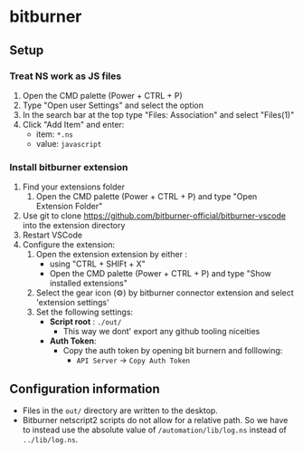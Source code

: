 # bitburner

## Setup
### Treat NS work as JS files
1. Open the CMD palette (Power + CTRL + P) 
2. Type "Open user Settings" and select the option
3. In the search bar at the top type "Files: Association" and select "Files(1)"
4. Click "Add Item" and enter:
   * item: `*.ns`
   * value: `javascript`

### Install bitburner extension
1. Find your extensions folder
   1.  Open the CMD palette (Power + CTRL + P) and type "Open Extension Folder"
2. Use git to clone https://github.com/bitburner-official/bitburner-vscode into the extension directory
3. Restart VSCode
4. Configure the extension:
   1. Open the extension extension by either :
      *  using "CTRL + SHIFt + X" 
      *  Open the CMD palette (Power + CTRL + P)  and type "Show installed extensions"
   2. Select the gear icon (⚙) by bitburner connector extension and select 'extension settings'
   3. Set the following settings:
      * **Script root** : `./out/`
         * This way we dont' export any github tooling niceities
      * **Auth Token**: 
         * Copy the auth token by opening bit burnern and folllowing: 
            * `API Server` -> `Copy Auth Token`


## Configuration information

* Files in the `out/` directory are written to the desktop.
* Bitburner netscript2 scripts do not allow for a relative path. So we have to instead use the absolute value of `/automation/lib/log.ns` instead of `../lib/log.ns`.